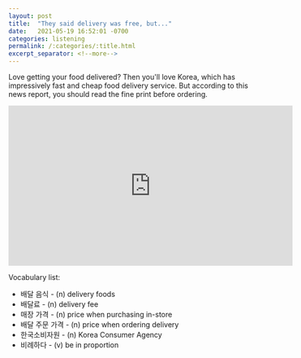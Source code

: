 ```yaml
---
layout: post
title:  "They said delivery was free, but..."
date:   2021-05-19 16:52:01 -0700
categories: listening
permalink: /:categories/:title.html
excerpt_separator: <!--more-->
---
```


Love getting your food delivered? Then you'll love Korea, which has impressively fast and cheap food delivery service. But according to this news report, you should read the fine print before ordering. <br>

<iframe width="560" height="315" src="https://www.youtube.com/embed/umiBRA4HaE0" title="YouTube video player" frameborder="0" allow="accelerometer; autoplay; clipboard-write; encrypted-media; gyroscope; picture-in-picture" allowfullscreen></iframe> <br>

<!--more-->

Vocabulary list:
* 배달 음식 - (n) delivery foods
* 배달료 - (n) delivery fee
* 매장 가격 - (n) price when purchasing in-store
* 배달 주문 가격 - (n) price when ordering delivery
* 한국소비자원 - (n) Korea Consumer Agency
* 비례하다 - (v) be in proportion

